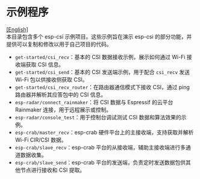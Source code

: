 # 示例程序
[[English]](./README.md)  
本目录包含多个 esp-csi 示例项目。这些示例旨在演示  esp-csi 的部分功能，并提供可以复制和修改以用于自己项目的代码。

- `get-started/csi_recv`：基本的 CSI 数据接收示例，展示如何通过 Wi-Fi 接收端获取 CSI 信息。
- `get-started/csi_send`：基本的 CSI 发送端示例，用于配合 `csi_recv` 发送 Wi-Fi 包以供接收侧获取 CSI。
- `get-started/csi_recv_router`：在路由器通信模式下接收 CSI，通过 ping 路由器并解析其应答包中的 CSI 信息。
- `esp-radar/connect_rainmaker`：将 CSI 数据与 Espressif 的云平台 Rainmaker 连接，用于远程展示或控制。
- `esp-radar/console_test`：用于控制台调试测试 CSI 数据和算法效果的示例。
- `esp-crab/master_recv`：esp-crab 硬件平台上的主接收端，支持获取并解析 Wi-Fi CIR/CSI 数据。
- `esp-crab/slave_recv`：esp-crab 平台的从接收端，辅助主接收端进行多通道数据收集。
- `esp-crab/slave_send`：esp-crab 平台的发送端，负责定时发送数据包供其他节点进行接收和 CSI 提取。